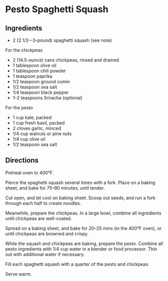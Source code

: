 # Pesto Spaghetti Squash

## Ingredients
* 2 (2 1/2–-3-pound) spaghetti squash (see note)

For the chickpeas

* 2 (14.5-ounce) cans chickpeas, rinsed and drained
* 1 tablespoon olive oil
* 1 tablespoon chili powder
* 1 teaspoon paprika
* 1/2 teaspoon ground cumin
* 1/2 teaspoon sea salt
* 1/4 teaspoon black pepper
* 1–2 teaspoons Sriracha (optional)

For the pesto

* 1 cup kale, packed
* 1 cup fresh basil, packed
* 2 cloves garlic, minced
* 1/4 cup walnuts or pine nuts
* 1/4 cup olive oil
* 1/2 teaspoon sea salt

## Directions
Preheat oven to 400°F.

Pierce the spaghetti squash several times with a fork. Place on a baking sheet, and bake for 75–90 minutes, until tender.

Cut open, and let cool on baking sheet. Scoop out seeds, and run a fork through each half to create noodles.

Meanwhile, prepare the chickpeas. In a large bowl, combine all ingredients until chickpeas are well-coated.

Spread on a baking sheet, and bake for 20–25 mins (in the 400°F oven), or until chickpeas are browned and crispy.

While the squash and chickpeas are baking, prepare the pesto. Combine all pesto ingredients with 1/4 cup water in a blender or food processor. Thin out with additional water if necessary.

Fill each spaghetti squash with a quarter of the pesto and chickpeas.

Serve warm.
